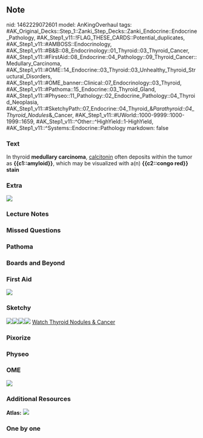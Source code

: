 ## Note
nid: 1462229072601
model: AnKingOverhaul
tags: #AK_Original_Decks::Step_1::Zanki_Step_Decks::Zanki_Endocrine::Endocrine_Pathology, #AK_Step1_v11::!FLAG_THESE_CARDS::Potential_duplicates, #AK_Step1_v11::#AMBOSS::Endocrinology, #AK_Step1_v11::#B&B::08_Endocrinology::01_Thyroid::03_Thyroid_Cancer, #AK_Step1_v11::#FirstAid::08_Endocrine::04_Pathology::09_Thyroid_Cancer::Medullary_Carcinoma, #AK_Step1_v11::#OME::14_Endocrine::03_Thyroid::03_Unhealthy_Thyroid_Structural_Disorders, #AK_Step1_v11::#OME_banner::Clinical::07_Endocrinology::03_Thyroid, #AK_Step1_v11::#Pathoma::15_Endocrine::03_Thyroid_Gland, #AK_Step1_v11::#Physeo::11_Pathology::02_Endocrine_Pathology::04_Thyroid_Neoplasia, #AK_Step1_v11::#SketchyPath::07_Endocrine::04_Thyroid_&_Parathyroid::04_Thyroid_Nodules_&_Cancer, #AK_Step1_v11::#UWorld::1000-9999::1000-1999::1659, #AK_Step1_v11::^Other::^HighYield::1-HighYield, #AK_Step1_v11::^Systems::Endocrine::Pathology
markdown: false

### Text
<div>
  In thyroid <b>medullary carcinoma</b>, <u>calcitonin</u> often
  deposits within the tumor as <b>{{c1::amyloid}}</b>, which may be
  visualized with a(n) <b>{{c2::congo red}} stain</b>
</div>

### Extra
<img src="paste-113228222825164.jpg">

### Lecture Notes


### Missed Questions


### Pathoma


### Boards and Beyond


### First Aid
<img src="tmpHgw63P.png">

### Sketchy
<img src=
"medullary%20carcinoma%20amyloid%20deposit_1566160514431.jpg"><img src="paste-113228222825164.jpg"><img src="Zoverall%20picture-999743758a67f3dac9a5565b03c04c78c0075e67_1566160514431.JPG"><img src="paste-113228222825164.jpg">
<a href=
"https://dashboard.sketchy.com/study/medical/courses/medical-pathophysiology/units/medical-pathophysiology-endocrine/videos/medical-pathophysiology-endocrine-thyroid-and-parathyroid-thyroid-nodules-and-cancer?utm_source=anki&utm_medium=partnership&utm_campaign=february_update&utm_content=medical">
Watch Thyroid Nodules & Cancer</a>

### Pixorize


### Physeo


### OME
<div class="ome-widget">
  <a href=
  "https://onlinemeded.org/spa/endocrinology/thyroid/acquire?ref=anki">
  <img src="_OME_AnkiFlashcards_Lesson_2.png"></a>
</div>

### Additional Resources
<b>Atlas:</b> <img src="tmpWj5xGN.png">

### One by one

